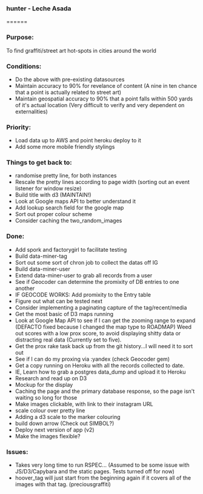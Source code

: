 ### hunter - Leche Asada
======

### Purpose:
To find graffiti/street art hot-spots in cities around the world

### Conditions:
 - Do the above with pre-existing datasources
 - Maintain accuracy to 90% for revelance of content (A nine in ten chance that a point is actually related to street art)
 - Maintain geospatial accuracy to 90% that a point falls within 500 yards of it's actual location (Very difficult to verify and very dependent on externalities)

### Priority:
 - Load data up to AWS and point heroku deploy to it
 - Add some more mobile friendly stylings

### Things to get back to:
 - randomise pretty line, for both instances
 - Rescale the pretty lines according to page width (sorting out an event listener for window resize)
 - Build title with d3 (MAINTAIN!)
 - Look at Google maps API to better understand it
 - Add lookup search field for the google map
 - Sort out proper colour scheme
 - Consider caching the two_random_images


### Done:
 - Add spork and factorygirl to facilitate testing
 - Build data-miner-tag
 - Sort out some sort of chron job to collect the datas off IG
 - Build data-miner-user
 - Extend data-miner-user to grab all records from a user
 - See if Geocoder can determine the promixity of DB entries to one another
 - IF GEOCODE WORKS: Add promixity to the Entry table
 - Figure out what can be tested next
 - Consider implementing a paginating capture of the tag/recent/media
 - Get the most basic of D3 maps running
 - Look at Google Map API to see if I can get the zooming range to expand (DEFACTO fixed because I changed the map type to ROADMAP)
Weed out scores with a low prox score, to avoid displaying shitty data or distracting real data (Currently set to five).
 - Get the prox rake task back up from the git history...I will need it to sort out
 - See if I can do my proxing via :yandex (check Geocoder gem)
 - Get a copy running on Heroku with all the records collected to date.
 - IE, Learn how to grab a postgres data_dump and upload it to Heroku
 - Research and read up on D3
 - Mockup for the display
 - Caching the page and the primary database response, so the page isn't waiting so long for those
 - Make images clickable, with link to their instagram URL
 - scale colour over pretty line
 - Adding a d3 scale to the marker colouring
 - build down arrow (Check out SIMBOL?)
  - Deploy next version of app (v2)
 - Make the images flexible?


### Issues:
 - Takes very long time to run RSPEC... (Assumed to be some issue with JS/D3/Capybara and the static pages. Tests turned off for now)
 - hoover_tag will just start from the beginning again if it covers all of the images with that tag. (preciousgraffiti)
